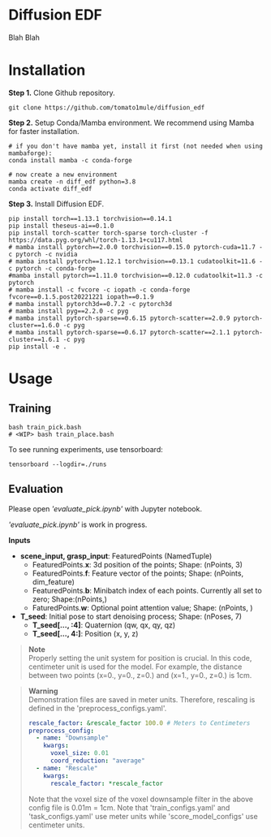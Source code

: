 # Diffusion EDF
Blah Blah
# Installation

**Step 1.** Clone Github repository.
```shell
git clone https://github.com/tomato1mule/diffusion_edf
```

**Step 2.** Setup Conda/Mamba environment. We recommend using Mamba for faster installation.
```shell
# if you don't have mamba yet, install it first (not needed when using mambaforge):
conda install mamba -c conda-forge

# now create a new environment
mamba create -n diff_edf python=3.8
conda activate diff_edf
```

**Step 3.** Install Diffusion EDF.
```shell
pip install torch==1.13.1 torchvision==0.14.1
pip install theseus-ai==0.1.0
pip install torch-scatter torch-sparse torch-cluster -f https://data.pyg.org/whl/torch-1.13.1+cu117.html
# mamba install pytorch==2.0.0 torchvision==0.15.0 pytorch-cuda=11.7 -c pytorch -c nvidia
# mamba install pytorch==1.12.1 torchvision==0.13.1 cudatoolkit=11.6 -c pytorch -c conda-forge
#mamba install pytorch==1.11.0 torchvision==0.12.0 cudatoolkit=11.3 -c pytorch
# mamba install -c fvcore -c iopath -c conda-forge fvcore==0.1.5.post20221221 iopath==0.1.9
# mamba install pytorch3d==0.7.2 -c pytorch3d
# mamba install pyg==2.2.0 -c pyg
# mamba install pytorch-sparse==0.6.15 pytorch-scatter==2.0.9 pytorch-cluster==1.6.0 -c pyg
# mamba install pytorch-sparse==0.6.17 pytorch-scatter==2.1.1 pytorch-cluster==1.6.1 -c pyg
pip install -e .
```

# Usage
## Training
```shell
bash train_pick.bash
# <WIP> bash train_place.bash
```
To see running experiments, use tensorboard:
```shell
tensorboard --logdir=./runs
```
## Evaluation
Please open *'evaluate_pick.ipynb'* with Jupyter notebook.

*'evaluate_pick.ipynb'* is work in progress.

**Inputs**

* **scene_input, grasp_input**: FeaturedPoints (NamedTuple)
    - FeaturedPoints.**x**: 3d position of the points; Shape: (nPoints, 3)
    - FeaturedPoints.**f**: Feature vector of the points; Shape: (nPoints, dim_feature)
    - FeaturedPoints.**b**: Minibatch index of each points. Currently all set to zero; Shape:(nPoints,)
    - FaturedPoints.**w**: Optional point attention value; Shape: (nPoints, )
* **T_seed**: Initial pose to start denoising process; Shape: (nPoses, 7)
    - **T_seed[..., :4]**: Quaternion (qw, qx, qy, qz)
    - **T_seed[..., 4:]**: Position (x, y, z)

> **Note**\
> Properly setting the unit system for position is crucial. In this code, centimeter unit is used for the model. For example, the distance between two points (x=0., y=0., z=0.) and (x=1., y=0., z=0.) is 1cm.

> **Warning**\
> Demonstration files are saved in meter units. Therefore, rescaling is defined in the 'preprocess_configs.yaml'.
> ```yaml configs/pick_lowres/train_configs.yaml
> rescale_factor: &rescale_factor 100.0 # Meters to Centimeters
> preprocess_config:
>   - name: "Downsample"
>     kwargs:
>       voxel_size: 0.01
>       coord_reduction: "average"
>   - name: "Rescale"
>     kwargs:
>       rescale_factor: *rescale_factor
>```
> Note that the voxel size of the voxel downsample filter in the above config file is 0.01m = 1cm. Note that 'train_configs.yaml' and 'task_configs.yaml' use meter units while 'score_model_configs' use centimeter units.


